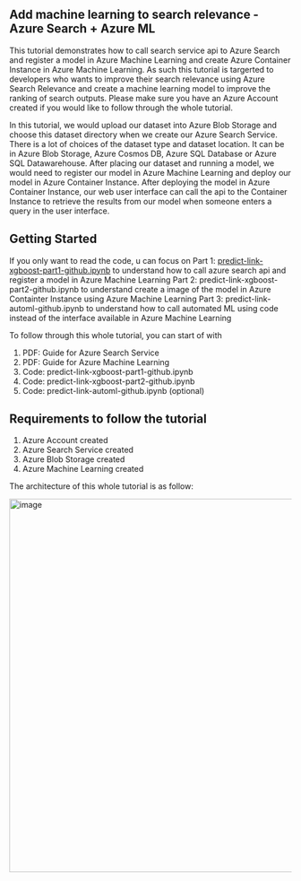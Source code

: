 ## Add machine learning to search relevance - Azure Search + Azure ML

This tutorial demonstrates how to call search service api to Azure Search and register a model in Azure Machine Learning and create Azure Container Instance in Azure Machine Learning. As such this tutorial is targerted to developers who wants to improve their search relevance using Azure Search Relevance and create a machine learning model to improve the ranking of search outputs. Please make sure you have an Azure Account created if you would like to follow through the whole tutorial. 

In this tutorial, we would upload our dataset into Azure Blob Storage and choose this dataset directory when we create our Azure Search Service. There is a lot of choices of the dataset type and dataset location. It can be in Azure Blob Storage, Azure Cosmos DB, Azure SQL Database or Azure SQL Datawarehouse. After placing our dataset and running a model, we would need to register our model in Azure Machine Learning and deploy our model in Azure Container Instance. After deploying the model in Azure Container Instance, our web user interface can call the api to the Container Instance to retrieve the results from our model when someone enters a query in the user interface.

## Getting Started

If you only want to read the code, u can focus on 
Part 1: [predict-link-xgboost-part1-github.ipynb](https://github.com/siaodevil/azure-search-and-ml/blob/main/predict-emailservice-xgboost-part1-github.ipynb) to understand how to call azure search api and register a model in Azure Machine Learning
Part 2: predict-link-xgboost-part2-github.ipynb to understand create a image of the model in Azure Containter Instance using Azure Machine Learning
Part 3: predict-link-automl-github.ipynb to understand how to call automated ML using code instead of the interface available in Azure Machine Learning

To follow through this whole tutorial, you can start of with 
1. PDF: Guide for Azure Search Service
2. PDF: Guide for Azure Machine Learning
3. Code: predict-link-xgboost-part1-github.ipynb 
4. Code: predict-link-xgboost-part2-github.ipynb 
5. Code: predict-link-automl-github.ipynb (optional)

## Requirements to follow the tutorial

1. Azure Account created
2. Azure Search Service created
3. Azure Blob Storage created
4. Azure Machine Learning created

The architecture of this whole tutorial is as follow:

<img width="666" alt="image" src="https://github.com/siaodevil/azure-search-and-ml/blob/main/architecture.png">

